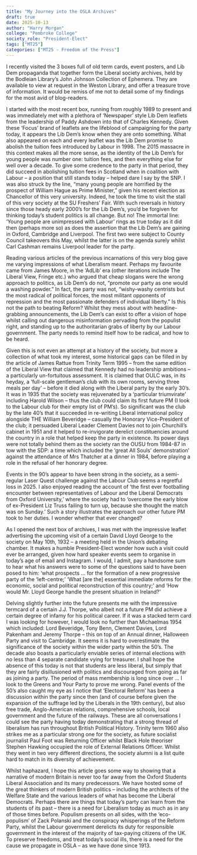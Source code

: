 ```yaml
---
title: "My Journey into the OSLA Archives"
draft: true
date: 2025-10-13
author: "Harry Morgan"
college: "Pembroke College"
society_role: "President-Elect"
tags: ["MT25"]
categories: ["MT25 - Freedom of the Press"]
---
```


I recently visited the 3 boxes full of old term cards, event posters, and Lib Dem propaganda that together form the Liberal society archives, held by the Bodleian Library’s John Johnson Collection of Ephemera. <!--more--> They are available to view at request in the Weston Library, and offer a treasure trove of information. It would be remiss of me not to detail some of my findings for the most avid of blog-readers. 

I started with the most recent box, running from roughly 1989 to present and was immediately met with a plethora of ‘Newspaper’ style Lib Dem leaflets from the leadership of Paddy Ashdown into that of Charles Kennedy. Given these ‘Focus’ brand of leaflets are the lifeblood of campaigning for the party today, it appears the Lib Dem’s know when they are onto something. What also appeared on each and every leaflet was the Lib Dem promise to abolish the tuition fees introduced by Labour in 1998. The 2015 massacre in this context makes all the more sense, as the identity of the Lib Dem’s for young people was number one: tuition fees, and then everything else for well over a decade. To give some credence to the party in that period, they did succeed in abolishing tuition fees in Scotland when in coalition with Labour – a position that still stands today – helped dare I say by the SNP. I was also struck by the line, “many young people are horrified by the prospect of William Hague as Prime Minister,” given his recent election as Chancellor of this very university. Indeed, he took the time to visit the stall of this very society at the SU Freshers’ Fair. With such reversals in history since those heady early 2000’s for the Lib Dem’s, you’d be forgiven for thinking today’s student politics is all change. But no! The immortal line: ‘Young people are unimpressed with Labour’ rings as true today as it did then (perhaps more so) as does the assertion that the Lib Dem’s are gaining in Oxford, Cambridge and Liverpool. The first two were subject to County Council takeovers this May, whilst the latter is on the agenda surely whilst Carl Cashman remains Liverpool leader for the party.

Reading various articles of the previous incarnations of this very blog gave me varying impressions of what Liberalism meant. Perhaps my favourite came from James Moore, in the ‘AdLib’ era (other iterations include The Liberal View, Fringe etc.) who argued that cheap slogans were the wrong approach to politics, as Lib Dem’s do not, “promote our party as one would a washing powder.” In fact, the party was not, “wishy-washy centrists but the most radical of political forces, the most militant opponents of repression and the most passionate defenders of individual liberty.” Is this not the path to beating Reform? Whilst they mess about with headline-grabbing announcements, the Lib Dem’s can exist to offer a vision of hope whilst calling out dangerous misinformation pervading from the populist right, and standing up to the authoritarian grabs of liberty by our Labour government. The party needs to remind itself how to be radical, and how to be heard.

Given this is not even an attempt at a history of the society, but more a collection of what took my interest, some historical gaps can be filled in by the article of James Rattue from Trinity Term 1995 – from the same edition of the Liberal View that claimed that Kennedy had no leadership ambitions – a particularly un-fortuitous assessment. It is claimed that OULC was, in its heyday, a ‘full-scale gentleman’s club with its own rooms, serving three meals per day’ – before it died along with the Liberal party by the early 30’s. It was in 1935 that the society was rejuvenated by a ‘particular triumvirate’ including Harold Wilson – thus the club could claim its first future PM (I look to the Labour club for their empty list of PM’s). So significant was the club by the late 40’s that it succeeded in re-writing Liberal international policy alongside THE William Beveridge – casually the Honorary Vice-President of the club; it persuaded Liberal Leader Clement Davies not to join Churchill’s cabinet in 1951 and it helped to re-invigorate derelict constituencies around the country in a role that helped keep the party in existence. Its power days were not totally behind them as the society ran the OUSU from 1984-87 in tow with the SDP: a time which included the ‘great All Souls’ demonstration’ against the attendance of Mrs Thatcher at a dinner in 1984, before playing a role in the refusal of her honorary degree.

Events in the 90’s appear to have been strong in the society, as a semi-regular Laser Quest challenge against the Labour Club seems a regretful loss in 2025. I also enjoyed reading the account of ‘the first ever footballing encounter between representatives of Labour and the Liberal Democrats from Oxford University,’ where the society had to ‘overcome the early blow of ex-President Liz Truss failing to turn up, because she thought the match was on Sunday.’ Such a story illustrates the approach our other future PM took to her duties. I wonder whether that ever changed? 

As I opened the next box of archives, I was met with the impressive leaflet advertising the upcoming visit of a certain David Lloyd George to the society on May 10th, 1932 – a meeting held in the Union’s debating chamber. It makes a humble President-Elect wonder how such a visit could ever be arranged, given how hard speaker events seem to organise in today’s age of email and Instagram. I would, I admit, pay a handsome sum to hear what his answers were to some of the questions said to have been posed to him: ‘what prospects … for the formation of a new progressive party of the ‘left-centre;’ ‘What [are the] essential immediate reforms for the economic, social and political reconstruction of this country;’ and ‘How would Mr. Lloyd George handle the present situation in Ireland?’

Delving slightly further into the future presents me with the impressive termcard of a certain J.J. Thorpe, who albeit not a future PM did achieve a certain degree of infamy for his political career. If it was a stacked term card I was looking for however, I would look no further than Michaelmas 1954 which included: Lord Beveridge, Tony Benn, Clement Davies, Lord Pakenham and Jeremy Thorpe – this on top of an Annual dinner, Halloween Party and visit to Cambridge. It seems it is hard to overestimate the significance of the society within the wider party within the 50’s. The decade also boasts a particularly enviable series of internal elections with no less than 4 separate candidate vying for treasurer. I shall hope the absence of this today is not that students are less liberal, but simply that they are fairly disillusioned with politics and discouraged from going as far as joining a party. The period of mass membership is long since over … I look to the Greens and Your Party to prove me wrong. Panel events of the 50’s also caught my eye as I notice that ‘Electoral Reform’ has been a discussion within the party since then (and of course before given the expansion of the suffrage led by the Liberals in the 19th century), but also free trade, Anglo-American relations, comprehensive schools, local government and the future of the railways. These are all conversations I could see the party having today demonstrating that a strong thread of liberalism has run throughout British Political History. Trinity term 1960 also strikes me as a particular strong one for the society, as future socialist journalist Paul Foot was Returning Officer whilst Black Hole theoriser Stephen Hawking occupied the role of External Relations Officer. Whilst they went in two very different directions, the society alumni is a list quite hard to match in its diversity of achievement.

Whilst haphazard, I hope this article goes some way to showing that a narrative of modern Britain is never too far away from the Oxford Students Liberal Association and its many predecessors. We have hosted some of the great thinkers of modern British politics – including the architects of the Welfare State and the various leaders of what has become the Liberal Democrats. Perhaps there are things that today’s party can learn from the students of its past – there is a need for Liberalism today as much as in any of those times before. Populism presents on all sides, with the ‘eco-populism’ of Zack Polanski and the conspiracy whisperings of the Reform Party, whilst the Labour government derelicts its duty for responsible government in the interest of the majority of tax-paying citizens of the UK. To preserve freedoms, and treat today’s social ills, there is a need for the cause we propagate in OSLA – as we have done since 1913. 
